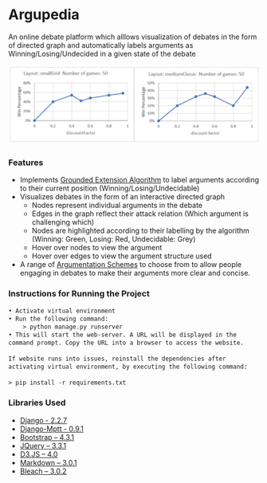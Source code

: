 # Argupedia
 
An online debate platform which alllows visualization of debates in the form of directed graph and automatically labels arguments as Winning/Losing/Undecided in a given state of the debate

![Evaluating different values of discount factor](https://github.com/Naharul98/Pacman-AI-agent-for-stochastic-environment/blob/master/Discount_Factor_Evaluation_Chart.jpg?raw=true)

### Features

- Implements [Grounded Extension Algorithm](https://nms.kcl.ac.uk/sanjay.modgil/inf/ProofTheories_and_Algorithms.pdf) to label arguments according to their current position (Winning/Losing/Undecidable)
- Visualizes debates in the form of an interactive directed graph
    - Nodes represent individual arguments in the debate
    - Edges in the graph reflect their attack relation (Which argument is challenging which)
    - Nodes are highlighted according to their labelling by the algorithm (Winning: Green, Losing: Red, Undecidable: Grey)
    - Hover over nodes to view the argument
    - Hover over edges to view the argument structure used
- A range of [Argumentation Schemes](https://www.reasoninglab.com/patterns-of-argument/argumentation-schemes/waltons-argumentation-schemes/) to choose from to allow people engaging in debates to make their arguments more clear and concise.

### Instructions for Running the Project
```
• Activate virtual environment
• Run the following command:
	> python manage.py runserver
• This will start the web-server. A URL will be displayed in the command prompt. Copy the URL into a browser to access the website.

If website runs into issues, reinstall the dependencies after activating virtual environment, by executing the following command:

> pip install -r requirements.txt
```

### Libraries Used
- [Django - 2.2.7](https://www.djangoproject.com)
- [Django-Mptt - 0.9.1](https://django-mptt.readthedocs.io/en/latest/)
- [Bootstrap – 4.3.1](https://getbootstrap.com)
- [JQuery – 3.3.1](https://jquery.com)
- [D3.JS – 4.0](https://d3js.org)
- [Markdown – 3.0.1](https://pypi.org/project/django-markdown/)
- [Bleach – 3.0.2](https://pypi.org/project/django-bleach/)
